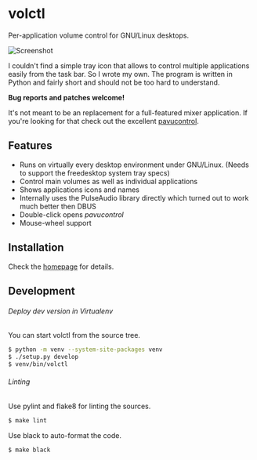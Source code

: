 # volctl

Per-application volume control for GNU/Linux desktops.

![Screenshot](https://buzz.github.io/volctl/screenshot.png)

I couldn't find a simple tray icon that allows to control multiple
applications easily from the task bar. So I wrote my own. The program
is written in Python and fairly short and should not be too hard to
understand.

**Bug reports and patches welcome!**

It's not meant to be an replacement for a full-featured mixer
application. If you're looking for that check out the excellent
[pavucontrol](http://freedesktop.org/software/pulseaudio/pavucontrol/).

## Features

* Runs on virtually every desktop environment under GNU/Linux. (Needs to support the freedesktop system tray specs)
* Control main volumes as well as individual applications
* Shows applications icons and names
* Internally uses the PulseAudio library directly which turned out to work much better then DBUS
* Double-click opens *pavucontrol*
* Mouse-wheel support

## Installation

Check the [homepage](https://buzz.github.io/volctl/) for details.

## Development

###### Deploy dev version in Virtualenv

You can start volctl from the source tree.

```sh
$ python -m venv --system-site-packages venv
$ ./setup.py develop
$ venv/bin/volctl
```

###### Linting

Use pylint and flake8 for linting the sources.

```sh
$ make lint
```

Use black to auto-format the code.

```sh
$ make black
```
